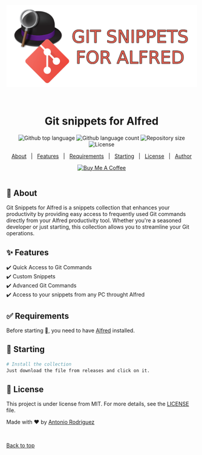 <div align="center" id="top"> 
  <img src="logo/logo.png" alt="Alfred git snippets" />

  &#xa0;

  <!-- <a href="https://alfred_git_snippets.netlify.app">Demo</a> -->
</div>

<h1 align="center">Git snippets for Alfred</h1>

<p align="center">
  <img alt="Github top language" src="https://img.shields.io/github/languages/top/antoniorodr/Git-snippets-for-Alfred?color=56BEB8">

  <img alt="Github language count" src="https://img.shields.io/github/languages/count/antoniorodr/Git-snippets-for-Alfred?color=56BEB8">

  <img alt="Repository size" src="https://img.shields.io/github/repo-size/antoniorodr/Git-snippets-for-Alfred?color=56BEB8">

  <img alt="License" src="https://img.shields.io/github/license/antoniorodr/Git-snippets-for-Alfred?color=56BEB8">


  <!-- <img alt="Github issues" src="https://img.shields.io/github/issues/antoniorodr/alfred_git_snippets?color=56BEB8" /> -->

  <!-- <img alt="Github forks" src="https://img.shields.io/github/forks/antoniorodr/alfred_git_snippets?color=56BEB8" /> -->

  <!-- <img alt="Github stars" src="https://img.shields.io/github/stars/antoniorodr/alfred_git_snippets?color=56BEB8" /> -->
</p>

<!-- Status -->

<!-- <h4 align="center"> 
	🚧  Alfred_git_snippets 🚀 Under construction...  🚧
</h4> 

<hr> -->

<p align="center">
  <a href="#dart-about">About</a> &#xa0; | &#xa0; 
  <a href="#sparkles-features">Features</a> &#xa0; | &#xa0;
  <a href="#white_check_mark-requirements">Requirements</a> &#xa0; | &#xa0;
  <a href="#checkered_flag-starting">Starting</a> &#xa0; | &#xa0;
  <a href="#memo-license">License</a> &#xa0; | &#xa0;
  <a href="https://github.com/antoniorodr" target="_blank">Author</a>
</p>


<div style="text-align:center"> 
  <a href="https://www.buymeacoffee.com/monim67" target="_blank"><img src="https://cdn.buymeacoffee.com/buttons/v2/default-white.png" alt="Buy Me A Coffee" height="48"></a>
</div>

<br>

## :dart: About

Git Snippets for Alfred is a snippets collection that enhances your productivity by providing easy access to frequently used Git commands directly from your Alfred productivity tool. Whether you're a seasoned developer or just starting, this collection allows you to streamline your Git operations.

## :sparkles: Features

:heavy_check_mark: Quick Access to Git Commands\
:heavy_check_mark: Custom Snippets\
:heavy_check_mark: Advanced Git Commands\
:heavy_check_mark: Access to your snippets from any PC throught Alfred

## :white_check_mark: Requirements

Before starting :checkered_flag:, you need to have [Alfred](https://www.alfredapp.com) installed.

## :checkered_flag: Starting

```bash
# Install the collection
Just download the file from releases and click on it.
```

## :memo: License

This project is under license from MIT. For more details, see the [LICENSE](LICENSE.md) file.


Made with :heart: by <a href="https://github.com/antoniorodr" target="_blank">Antonio Rodriguez</a>

&#xa0;

<a href="#top">Back to top</a>
